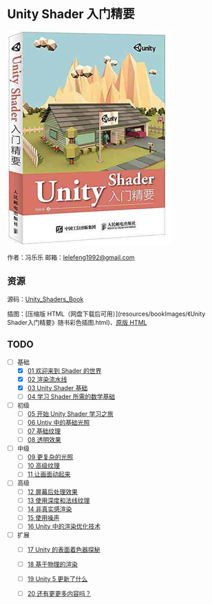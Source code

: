# Unity Shader 入门精要

![cover](https://raw.githubusercontent.com/Ubpa/ImgBed/master/Note/CG/Unity/ShaderIntro/cover.jpg)

作者：冯乐乐 
邮箱：lelefeng1992@gmail.com

## 资源

源码：[Unity_Shaders_Book](https://github.com/candycat1992/Unity_Shaders_Book) 

插图：[压缩版 HTML（网盘下载后可用）](resources/bookImages/《Unity Shader入门精要》随书彩色插图.html)、[原版 HTML](http://candycat1992.github.io/unity_shaders_book/unity_shaders_book_images.html) 

## TODO

- [ ] 基础
  - [x] [01 欢迎来到 Shader 的世界](notes\01_Intro.md) 
  - [x] [02 渲染流水线](notes\02_Pipeline,md) 
  - [x] [03 Unity Shader 基础](notes\03_ShaderBasic.md) 
  - [ ] [04 学习 Shader 所需的数学基础](notes\04_MathBasic.md) 
- [ ] 初级
  - [ ] [05 开始 Unity Shader 学习之旅](notes\05_Start.md) 
  - [ ] [06 Untiy 中的基础光照](notes\06_LightingBasic.md) 
  - [ ] [07 基础纹理](notes\07_TextureBasic.md) 
  - [ ] [08 透明效果](notes\08_Transparency.md) 
- [ ] 中级
  - [ ] [09 更复杂的光照](notes\09_LightingPro.md) 
  - [ ] [10 高级纹理](notes\10_TexturePro.md) 
  - [ ] [11 让画面动起来](notes\11_Animation.md) 
- [ ] 高级
  - [ ] [12 屏幕后处理效果](notes\12_PostProcess.md) 
  - [ ] [13 使用深度和法线纹理](notes\13_TextureDepthNormal.md) 
  - [ ] [14 非真实感渲染](notes\14_NPR.md) 
  - [ ] [15 使用噪声](notes\15_Noise.md) 
  - [ ] [16 Unity 中的渲染优化技术](notes\16_Optimization.md) 
- [ ] 扩展
  - [ ] [17 Unity 的表面着色器探秘](notes\17_Surf.md) 
  - [ ] [18 基于物理的渲染](notes\18_PBR.md) 
  - [ ] [19 Unity 5 更新了什么](notes\19_Unity5.md) 
  - [ ] [20 还有更更多内容吗？](notes\20_More.md) 

